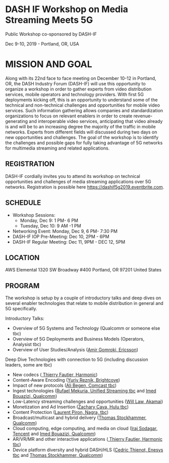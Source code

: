 

# DASH IF Workshop on Media Streaming Meets 5G

Public Workshop co-sponsored by DASH-IF

Dec 9-10, 2019 - Portland, OR, USA

# MISSION AND GOAL
Along with its 22nd face to face meeting on December 10-12 in Portland, OR, the DASH Industry Forum (DASH-IF) will use this opportunity to organize a workshop in order to gather experts from video distribution services, mobile operators and technology providers.
With first 5G deployments kicking off, this is an opportunity to understand some of the technical and non-technical challenges and opportunities for mobile video services. Such information gathering allows companies and standardization organizations to focus on relevant enablers in order to create revenue-generating and interoperable video services, anticipating that video already is and will be to an increasing degree the majority of the traffic in mobile networks. Experts from different fields will discussed during two days on new opportunities and challenges. 
The goal of the workshop is to identify the challenges and possible gaps for fully taking advantage of 5G networks for multimedia streaming and related applications.


## REGISTRATION
DASH-IF cordially invites you to attend its workshop on technical opportunities and challenges of media streaming applications over 5G networks. 
Registration is possible here https://dashif5g2019.eventbrite.com.
  
## SCHEDULE
* Workshop Sessions:
  * Monday, Dec 9: 1 PM- 6 PM       
  * Tuesday, Dec 10: 9 AM -1 PM
* Networking Event: Monday, Dec 9, 6 PM- 7:30 PM
* DASH-IF IOP Pre-Meeting: Dec 10, 2PM - 6PM
* DASH-IF Regular Meeting: Dec 11, 9PM - DEC 12, 5PM

## LOCATION
AWS Elemental
1320 SW Broadway #400
Portland, OR 97201
United States

## PROGRAM 
The workshop is setup by a couple of introductory talks and deep dives on several enabler technologies that relate to mobile distribution in general and 5G specifically.

Introductory Talks:
* Overview of 5G Systems and Technology (Qualcomm or someone else tbc)
* Overview of 5G Deployments and Business Models (Operators, Analysist tbc)
* Overview of User Studies/Analysis (<a href="https://www.linkedin.com/in/amir-gomroki-b00608/">Amir Gomroki, Ericsson</a>)

Deep Dive Technologies with connection to 5G (including discussion leaders, some are tbc)
* New codecs (<a href="https://www.linkedin.com/in/thierry-fautier-4a696/"> Thierry Fautier, Harmonic</a>)
* Content-Aware Encoding (<a href="http://reznik.org/">Yuriy Reznik, Brightcove</a>)
* Impact of new protocols (<a href="https://www.linkedin.com/in/acbegen/">Ali Begen, Comcast tbc</a>)
* Ingest technologies (<a href="https://www.linkedin.com/in/rufael-mekuria-652b4828/">Rufael Mekuria, Unified Streaming tbc</a> and <a href="https://www.linkedin.com/in/imedbouazizi/">Imed Bouazizi, Qualcomm</a>)
* Low-Latency streaming challenges and opportunities (<a href="https://www.linkedin.com/in/wilaw/">Will Law, Akamai</a>)
* Monetization and Ad Insertion (<a href="https://www.linkedin.com/in/zachary-cava-73a99b45/">Zachary Cava, Hulu tbc</a>)
* Content Protection (<a href="https://www.linkedin.com/in/laurentpiron/">Laurent Piron, Nagra, tbc</a>)
* Broadcast/multicast and hybrid delivery (<a href="https://www.linkedin.com/in/stockhammer/">Thomas Stockhammer, Qualcomm</a>)
* Cloud computing, edge computing, and media on cloud (<a href="https://www.linkedin.com/in/iraj-sodagar/">Iraj Sodagar, Tencent</a> and <a href="https://www.linkedin.com/in/imedbouazizi/">Imed Bouazizi, Qualcomm</a>)
* AR/VR/MR and other interactive applications (<a href="https://www.linkedin.com/in/thierry-fautier-4a696/"> Thierry Fautier, Harmonic tbc</a>)
* Device platform diversity and hybrid DASH/HLS (<a href="https://www.linkedin.com/in/c%C3%A9dric-thienot-a632226">Cedric Thienot, Enesys tbc</a> and <a href="https://www.linkedin.com/in/stockhammer/">Thomas Stockhammer, Qualcomm</a>)
